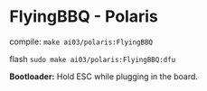 # FlyingBBQ - Polaris

compile:
`make ai03/polaris:FlyingBBQ`

flash
`sudo make ai03/polaris:FlyingBBQ:dfu`

**Bootloader:** Hold ESC while plugging in the board.
